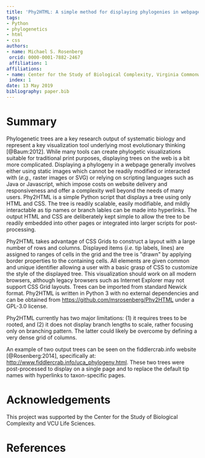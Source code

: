 ```yaml
---
title: 'Phy2HTML: A simple method for displaying phylogenies in webpages'
tags:
- Python
- phylogenetics
- html
- css
authors:
- name: Michael S. Rosenberg
 orcid: 0000-0001-7882-2467
 affiliation: 1
affiliations: 
- name: Center for the Study of Biological Complexity, Virginia Commonwealth University, Richmond, VA, USA
 index: 1
date: 13 May 2019
bibliography: paper.bib
---
```


# Summary

Phylogenetic trees are a key research output of systematic biology and represent a key visualization tool underlying most evolutionary thinking [@Baum:2012]. While many tools can create phylogetic visualizations suitable for traditional print purposes, displaying trees on the web is a bit more complicated. Displaying a phylogeny in a webpage generally involves either using static images which cannot be readily modified or interacted with (*e.g.,* raster images or SVG) or relying on scripting languages such as Java or Javascript, which impose costs on website delivery and responsiveness and offer a complexity well beyond the needs of many users. Phy2HTML is a simple Python script that displays a tree using only HTML and CSS. The tree is readily scalable, easily modifiable, and mildly interactable as tip names or branch lables can be made into hyperlinks. The output HTML and CSS are deliberately kept simple to allow the tree to be readily embedded into other pages or integrated into larger scripts for post-processing.

Phy2HTML takes advantage of CSS Grids to construct a layout with a large number of rows and columns. Displayed items (*i.e.* tip labels, lines) are assigned to ranges of cells in the grid and the tree is "drawn" by applying border properties to the containing cells. All elements are given common and unique identifier allowing a user with a basic grasp of CSS to customize the style of the displayed tree. This visualization should work on all modern browsers, although legacy browsers such as Internet Explorer may not support CSS Grid layouts. Trees can be imported from standard Newick format. Phy2HTML is written in Python 3 with no external dependencies and can be obtained from <https://github.com/msrosenberg/Phy2HTML> under a GPL-3.0 license.

Phy2HTML currently has two major limitations: (1) it requires trees to be rooted, and (2) it does not display branch lengths to scale, rather focusing only on branching pattern. The latter could likely be overcome by defining a very dense grid of columns.

An example of two output trees can be seen on the fiddlercrab.info website [@Rosenberg:2014], specifically at: http://www.fiddlercrab.info/uca_phylogeny.html. These two trees were post-processed to display on a single page and to replace the default tip names with hyperlinks to taxon-specific pages.



# Acknowledgements

This project was supported by the Center for the Study of Biological Complexity and VCU Life Sciences.



# References
